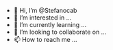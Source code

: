- 👋 Hi, I’m @Stefanocab
- 👀 I’m interested in ...
- 🌱 I’m currently learning ...
- 💞️ I’m looking to collaborate on ...
- 📫 How to reach me ...

<!---
Stefanocab/Stefanocab is a ✨ special ✨ repository because its `README.md` (this file) appears on your GitHub profile.
You can click the Preview link to take a look at your changes.
--->
